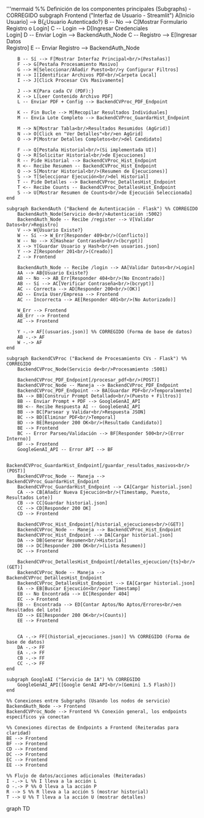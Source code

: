 '''mermaid
    %% Definición de los componentes principales (Subgraphs) - CORREGIDO
    subgraph Frontend ("Interfaz de Usuario - Streamlit")
        A[Inicio Usuario] --> B{¿Usuario Autenticado?}
        B -- No --> C[Mostrar Formulario<br/>Registro o Login]
        C -- Login --> D[Ingresar Credenciales<br/>Login]
        D -- Enviar Login --> BackendAuth_Node
        C -- Registro --> E[Ingresar Datos<br/>Registro]
        E -- Enviar Registro --> BackendAuth_Node

        B -- Sí --> F[Mostrar Interfaz Principal<br/>(Pestañas)]
        F --> G[Pestaña Procesamiento Masivo]
        G --> H[Seleccionar/Añadir Puesto<br/>y Configurar Filtros]
        H --> I[Identificar Archivos PDF<br/>Carpeta Local]
        I --> J[Click Procesar CVs Masivamente]

        J --> K{Para cada CV (PDF):}
        K --> L[Leer Contenido Archivo PDF]
        L -- Enviar PDF + Config --> BackendCVProc_PDF_Endpoint

        K -- Fin Bucle --> M[Recopilar Resultados Individuales]
        M -- Envía Lote Completo --> BackendCVProc_GuardarHist_Endpoint

        M --> N[Mostrar Tabla<br/>Resultados Resumidos (AgGrid)]
        N --> O[Click en "Ver Detalles"<br/>en AgGrid]
        O --> P[Mostrar Detalles Completos<br/>del Candidato]

        F --> Q[Pestaña Historial<br/>(Si implementada UI)]
        Q --> R[Solicitar Historial<br/>de Ejecuciones]
        R -- Pide Historial --> BackendCVProc_Hist_Endpoint
        R <-- Recibe Resumen -- BackendCVProc_Hist_Endpoint
        Q --> S[Mostrar Historial<br/>(Resumen de Ejecuciones)]
        S --> T[Seleccionar Ejecución<br/>del Historial]
        T -- Pide Detalles --> BackendCVProc_DetallesHist_Endpoint
        T <-- Recibe Counts -- BackendCVProc_DetallesHist_Endpoint
        S --> U[Mostrar Resumen de Counts<br/>de Ejecución Seleccionada]
    end

    subgraph BackendAuth ("Backend de Autenticación - Flask") %% CORREGIDO
        BackendAuth_Node(Servicio de<br/>Autenticación :5002)
        BackendAuth_Node -- Recibe /register --> V[Validar Datos<br/>Registro]
        V --> W{Usuario Existe?}
        W -- Sí --> W_Err[Responder 409<br/>(Conflicto)]
        W -- No --> X[Hashear Contraseña<br/>(bcrypt)]
        X --> Y[Guardar Usuario y Hash<br/>en usuarios.json]
        Y --> Z[Responder 201<br/>(Creado)]
        Z --> Frontend

        BackendAuth_Node -- Recibe /login --> AA[Validar Datos<br/>Login]
        AA --> AB{Usuario Existe?}
        AB -- No --> AB_Err[Responder 404<br/>(No Encontrado)]
        AB -- Sí --> AC[Verificar Contraseña<br/>(bcrypt)]
        AC -- Correcta --> AD[Responder 200<br/>(OK)]
        AD -- Envía User/Empresa --> Frontend
        AC -- Incorrecta --> AE[Responder 401<br/>(No Autorizado)]

        W_Err --> Frontend
        AB_Err --> Frontend
        AE --> Frontend

        Y -.-> AF[(usuarios.json)] %% CORREGIDO (Forma de base de datos)
        AB -.-> AF
        W -.-> AF
    end

    subgraph BackendCVProc ("Backend de Procesamiento CVs - Flask") %% CORREGIDO
        BackendCVProc_Node(Servicio de<br/>Procesamiento :5001)

        BackendCVProc_PDF_Endpoint[/procesar_pdf<br/>(POST)]
        BackendCVProc_Node -- Maneja --> BackendCVProc_PDF_Endpoint
        BackendCVProc_PDF_Endpoint --> BA[Guardar PDF<br/>Temporalmente]
        BA --> BB[Construir Prompt Detallado<br/>(Puesto + Filtros)]
        BB -- Enviar Prompt + PDF --> GoogleGenAI_API
        BB <-- Recibe Respuesta AI -- GoogleGenAI_API
        BB --> BC[Parsear y Validar<br/>Respuesta JSON]
        BC --> BD[Eliminar PDF<br/>Temporal]
        BD --> BE[Responder 200 OK<br/>(Resultado Candidato)]
        BE --> Frontend
        BC -- Error Parseo/Validación --> BF[Responder 500<br/>(Error Interno)]
        BF --> Frontend
        GoogleGenAI_API -- Error API --> BF

        BackendCVProc_GuardarHist_Endpoint[/guardar_resultados_masivos<br/>(POST)]
        BackendCVProc_Node -- Maneja --> BackendCVProc_GuardarHist_Endpoint
        BackendCVProc_GuardarHist_Endpoint --> CA[Cargar historial.json]
        CA --> CB[Añadir Nueva Ejecución<br/>(Timestamp, Puesto, Resultados Lote)]
        CB --> CC[Guardar historial.json]
        CC --> CD[Responder 200 OK]
        CD --> Frontend

        BackendCVProc_Hist_Endpoint[/historial_ejecuciones<br/>(GET)]
        BackendCVProc_Node -- Maneja --> BackendCVProc_Hist_Endpoint
        BackendCVProc_Hist_Endpoint --> DA[Cargar historial.json]
        DA --> DB[Generar Resumen<br/>Historial]
        DB --> DC[Responder 200 OK<br/>(Lista Resumen)]
        DC --> Frontend

        BackendCVProc_DetallesHist_Endpoint[/detalles_ejecucion/{ts}<br/>(GET)]
        BackendCVProc_Node -- Maneja --> BackendCVProc_DetallesHist_Endpoint
        BackendCVProc_DetallesHist_Endpoint --> EA[Cargar historial.json]
        EA --> EB[Buscar Ejecución<br/>por Timestamp]
        EB -- No Encontrada --> EC[Responder 404]
        EC --> Frontend
        EB -- Encontrada --> ED[Contar Aptos/No Aptos/Errores<br/>en Resultados del Lote]
        ED --> EE[Responder 200 OK<br/>(Counts)]
        EE --> Frontend


        CA -.-> FF[(historial_ejecuciones.json)] %% CORREGIDO (Forma de base de datos)
        DA -.-> FF
        EA -.-> FF
        CB -.-> FF
        CC -.-> FF
    end

    subgraph GoogleAI ("Servicio de IA") %% CORREGIDO
        GoogleGenAI_API([Google GenAI API<br/>(Gemini 1.5 Flash)])
    end

    %% Conexiones entre Subgraphs (Usando los nodos de servicio)
    BackendAuth_Node --> Frontend
    BackendCVProc_Node --> Frontend %% Conexión general, los endpoints específicos ya conectan

    %% Conexiones directas de Endpoints a Frontend (Reiteradas para claridad)
    BE --> Frontend
    BF --> Frontend
    CD --> Frontend
    DC --> Frontend
    EC --> Frontend
    EE --> Frontend

    %% Flujo de datos/acciones adicionales (Reiteradas)
    I -.-> L %% I lleva a la acción L
    O -.-> P %% O lleva a la acción P
    R --> S %% R lleva a la acción S (mostrar historial)
    T --> U %% T lleva a la acción U (mostrar detalles)
graph TD
